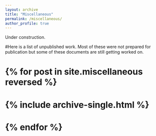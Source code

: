 ```yaml
---
layout: archive
title: "Miscellaneous"
permalink: /miscellaneous/
author_profile: true
---
```


Under construction.

#Here is a list of unpublished work. Most of these were not prepared for publication but some of these documents are still getting worked on. 
#
#
#  {% for post in site.miscellaneous reversed %}
#    {% include archive-single.html %}
#  {% endfor %}

  
